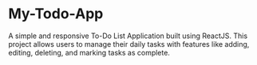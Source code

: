# My-Todo-App
A simple and responsive To-Do List Application built using ReactJS. This project allows users to manage their daily tasks with features like adding, editing, deleting, and marking tasks as complete.
